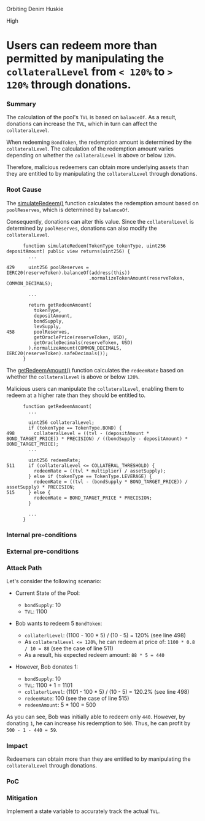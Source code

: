 Orbiting Denim Huskie

High

# Users can redeem more than permitted by manipulating the `collateralLevel` from `< 120%` to `> 120%` through donations.

### Summary

The calculation of the pool's `TVL` is based on `balanceOf`. As a result, donations can increase the `TVL`, which in turn can affect the `collateralLevel`.

When redeeming `BondToken`, the redemption amount is determined by the `collateralLevel`. The calculation of the redemption amount varies depending on whether the `collateralLevel` is above or below `120%`.

Therefore, malicious redeemers can obtain more underlying assets than they are entitled to by manipulating the `collateralLevel` through donations.

### Root Cause

The [simulateRedeem()](https://github.com/sherlock-audit/2024-12-plaza-finance/tree/main/plaza-evm/src/Pool.sol#L429) function calculates the redemption amount based on `poolReserves`, which is determined by `balanceOf`.

Consequently, donations can alter this value. Since the `collateralLevel` is determined by `poolReserves`, donations can also modify the `collateralLevel`.

```solidity
      function simulateRedeem(TokenType tokenType, uint256 depositAmount) public view returns(uint256) {
        ...

429     uint256 poolReserves = IERC20(reserveToken).balanceOf(address(this))
                              .normalizeTokenAmount(reserveToken, COMMON_DECIMALS);

        ...

        return getRedeemAmount(
          tokenType,
          depositAmount,
          bondSupply,
          levSupply,
458       poolReserves,
          getOraclePrice(reserveToken, USD),
          getOracleDecimals(reserveToken, USD)
        ).normalizeAmount(COMMON_DECIMALS, IERC20(reserveToken).safeDecimals());
      }
```

The [getRedeemAmount()](https://github.com/sherlock-audit/2024-12-plaza-finance/tree/main/plaza-evm/src/Pool.sol#L477-L525) function calculates the `redeemRate` based on whether the `collateralLevel` is above or below `120%`.

Malicious users can manipulate the `collateralLevel`, enabling them to redeem at a higher rate than they should be entitled to.

```solidity
      function getRedeemAmount(
        ...
        
        uint256 collateralLevel;
        if (tokenType == TokenType.BOND) {
498       collateralLevel = ((tvl - (depositAmount * BOND_TARGET_PRICE)) * PRECISION) / ((bondSupply - depositAmount) * BOND_TARGET_PRICE);
        ...
        
        uint256 redeemRate;
511     if (collateralLevel <= COLLATERAL_THRESHOLD) {
          redeemRate = ((tvl * multiplier) / assetSupply);
        } else if (tokenType == TokenType.LEVERAGE) {
          redeemRate = ((tvl - (bondSupply * BOND_TARGET_PRICE)) / assetSupply) * PRECISION;
515     } else {
          redeemRate = BOND_TARGET_PRICE * PRECISION;
        }
        
        ...
      }
```

### Internal pre-conditions

### External pre-conditions

### Attack Path

Let's consider the following scenario:

- Current State of the Pool:
    - `bondSupply`: 10
    - `TVL`: 1100
- Bob wants to redeem 5 `BondToken`:
    - `collaterlLevel`: (1100 - 100 * 5) / (10 - 5) = 120% (see line 498)
    - As `collateralLevel <= 120%`, he can redeem at price of: `1100 * 0.8 / 10 = 88` (see the case of line 511)
    - As a result, his expected redeem amount: `88 * 5 = 440`

- However, Bob donates 1:
    - `bondSupply`: 10
    - `TVL`: 1100 + 1 = 1101
    - `collaterlLevel`: (1101 - 100 * 5) / (10 - 5) = 120.2% (see line 498)
    - `redeemRate`: 100 (see the case of line 515)
    - `redeemAmount`: 5 * 100 = 500

As you can see, Bob was initially able to redeem only `440`. However, by donating `1`, he can increase his redemption to `500`. Thus, he can profit by `500 - 1 - 440 = 59`.

### Impact

Redeemers can obtain more than they are entitled to by manipulating the `collateralLevel` through donations.

### PoC

### Mitigation

Implement a state variable to accurately track the actual `TVL`.